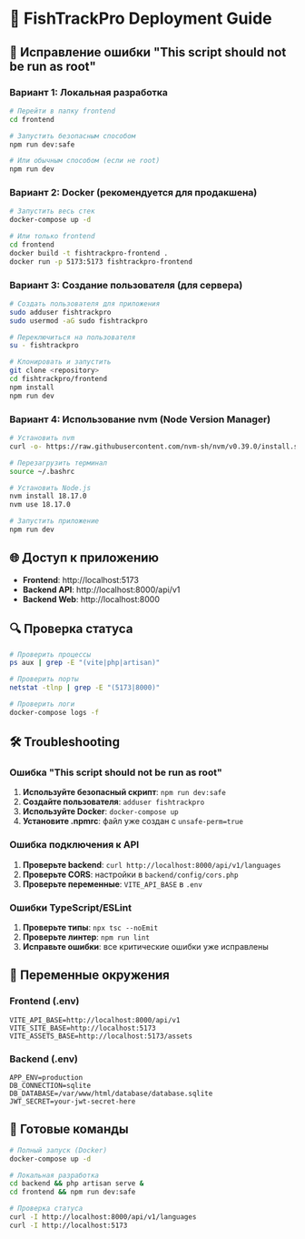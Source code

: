 # 🚀 FishTrackPro Deployment Guide

## 🔧 Исправление ошибки "This script should not be run as root"

### Вариант 1: Локальная разработка

```bash
# Перейти в папку frontend
cd frontend

# Запустить безопасным способом
npm run dev:safe

# Или обычным способом (если не root)
npm run dev
```

### Вариант 2: Docker (рекомендуется для продакшена)

```bash
# Запустить весь стек
docker-compose up -d

# Или только frontend
cd frontend
docker build -t fishtrackpro-frontend .
docker run -p 5173:5173 fishtrackpro-frontend
```

### Вариант 3: Создание пользователя (для сервера)

```bash
# Создать пользователя для приложения
sudo adduser fishtrackpro
sudo usermod -aG sudo fishtrackpro

# Переключиться на пользователя
su - fishtrackpro

# Клонировать и запустить
git clone <repository>
cd fishtrackpro/frontend
npm install
npm run dev
```

### Вариант 4: Использование nvm (Node Version Manager)

```bash
# Установить nvm
curl -o- https://raw.githubusercontent.com/nvm-sh/nvm/v0.39.0/install.sh | bash

# Перезагрузить терминал
source ~/.bashrc

# Установить Node.js
nvm install 18.17.0
nvm use 18.17.0

# Запустить приложение
npm run dev
```

## 🌐 Доступ к приложению

- **Frontend**: http://localhost:5173
- **Backend API**: http://localhost:8000/api/v1
- **Backend Web**: http://localhost:8000

## 🔍 Проверка статуса

```bash
# Проверить процессы
ps aux | grep -E "(vite|php|artisan)"

# Проверить порты
netstat -tlnp | grep -E "(5173|8000)"

# Проверить логи
docker-compose logs -f
```

## 🛠️ Troubleshooting

### Ошибка "This script should not be run as root"

1. **Используйте безопасный скрипт**: `npm run dev:safe`
2. **Создайте пользователя**: `adduser fishtrackpro`
3. **Используйте Docker**: `docker-compose up`
4. **Установите .npmrc**: файл уже создан с `unsafe-perm=true`

### Ошибка подключения к API

1. **Проверьте backend**: `curl http://localhost:8000/api/v1/languages`
2. **Проверьте CORS**: настройки в `backend/config/cors.php`
3. **Проверьте переменные**: `VITE_API_BASE` в `.env`

### Ошибки TypeScript/ESLint

1. **Проверьте типы**: `npx tsc --noEmit`
2. **Проверьте линтер**: `npm run lint`
3. **Исправьте ошибки**: все критические ошибки уже исправлены

## 📝 Переменные окружения

### Frontend (.env)
```env
VITE_API_BASE=http://localhost:8000/api/v1
VITE_SITE_BASE=http://localhost:5173
VITE_ASSETS_BASE=http://localhost:5173/assets
```

### Backend (.env)
```env
APP_ENV=production
DB_CONNECTION=sqlite
DB_DATABASE=/var/www/html/database/database.sqlite
JWT_SECRET=your-jwt-secret-here
```

## 🎯 Готовые команды

```bash
# Полный запуск (Docker)
docker-compose up -d

# Локальная разработка
cd backend && php artisan serve &
cd frontend && npm run dev:safe

# Проверка статуса
curl -I http://localhost:8000/api/v1/languages
curl -I http://localhost:5173
```